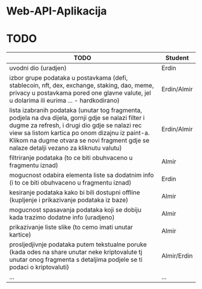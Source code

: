 # Web-API-Aplikacija

# TODO

TODO  | Student
------------- | -------------
 uvodni dio (uradjen)  | Erdin
izbor grupe podataka u postavkama (defi, stablecoin, nft, dex, exchange, staking, dao, meme, privacy u postavkama pored one glavne valute, jel u dolarima ili eurima ... - hardkodirano)  | Erdin/Almir
lista izabranih podataka (unutar tog fragmenta, podjela na dva dijela, gornji gdje se nalazi filter i dugme za refresh, i drugi dio gdje se nalazi rec view sa listom kartica po onom dizajnu iz paint-a. Klikom na dugme otvara se novi fragment gdje se nalaze detalji vezano za kliknutu valutu)  | Erdin/Almir
filtriranje podataka (to ce biti obuhvaceno u fragmentu iznad)  | Almir
mogucnost odabira elementa liste sa dodatnim info (i to ce biti obuhvaceno u fragmentu iznad)  | Erdin
kesiranje podataka kako bi bili dostupni offline (kupljenje i prikazivanje podataka iz baze)  | Almir
mogucnost spasavanja podataka koji se dobiju kada trazimo dodatne info (uradjeno)  | Almir
prikazivanje liste slike (to cemo imati unutar kartice)  | Almir
prosljedjivnje podataka putem tekstualne poruke (kada odes na share unutar neke kriptovalute tj unutar onog fragmenta s detaljima podjele se ti podaci o kriptovaluti)  | Almir/Erdin
...  | ...



